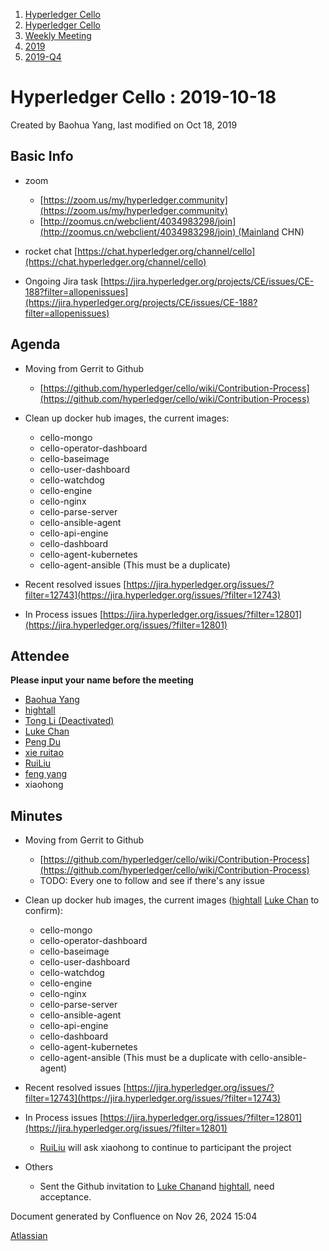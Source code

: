 1. [Hyperledger Cello](index.html)
2. [Hyperledger Cello](Hyperledger-Cello_21659650.html)
3. [Weekly Meeting](Weekly-Meeting_21659700.html)
4. [2019](2019_45252622.html)
5. [2019-Q4](2019-Q4_21660155.html)

# Hyperledger Cello : 2019-10-18

Created by Baohua Yang, last modified on Oct 18, 2019

## Basic Info

- zoom
  
  - [https://zoom.us/my/hyperledger.community](https://zoom.us/my/hyperledger.community)
  - [http://zoomus.cn/webclient/4034983298/join](http://zoomus.cn/webclient/4034983298/join) (Mainland CHN)
- rocket chat [https://chat.hyperledger.org/channel/cello](https://chat.hyperledger.org/channel/cello)
- Ongoing Jira task [https://jira.hyperledger.org/projects/CE/issues/CE-188?filter=allopenissues](https://jira.hyperledger.org/projects/CE/issues/CE-188?filter=allopenissues)

## Agenda

- Moving from Gerrit to Github
  
  - [https://github.com/hyperledger/cello/wiki/Contribution-Process](https://github.com/hyperledger/cello/wiki/Contribution-Process)
- Clean up docker hub images, the current images:
  
  - cello-mongo
  - cello-operator-dashboard
  - cello-baseimage
  - cello-user-dashboard
  - cello-watchdog
  - cello-engine
  - cello-nginx
  - cello-parse-server
  - cello-ansible-agent
  - cello-api-engine
  - cello-dashboard
  - cello-agent-kubernetes
  - cello-agent-ansible (This must be a duplicate)
- Recent resolved issues [https://jira.hyperledger.org/issues/?filter=12743](https://jira.hyperledger.org/issues/?filter=12743)
- In Process issues [https://jira.hyperledger.org/issues/?filter=12801](https://jira.hyperledger.org/issues/?filter=12801)

## Attendee

**Please input your name before the meeting** 

- [Baohua Yang](https://lf-hyperledger.atlassian.net/wiki/people/557058:17d87dbf-05fe-4c1b-84cf-fd69f7fcbb20?ref=confluence)
- [hightall](https://lf-hyperledger.atlassian.net/wiki/people/70121:e9c4e0e0-079d-423a-b406-d1bcab2e0194?ref=confluence)
- [Tong Li (Deactivated)](https://lf-hyperledger.atlassian.net/wiki/people/712020:7579aadb-a578-4296-b576-84509b88eb92?ref=confluence)
- [Luke Chan](https://lf-hyperledger.atlassian.net/wiki/people/712020:41573b41-33dc-492c-836d-536b50e9eb2a?ref=confluence)
- [Peng Du](https://lf-hyperledger.atlassian.net/wiki/people/712020:40cfa3db-3ae0-4442-b843-16a107ce7b9f?ref=confluence)
- [xie ruitao](https://lf-hyperledger.atlassian.net/wiki/people/712020:cace9683-5e46-440f-b1f2-7b9ce2c2bd7c?ref=confluence)
- [RuiLiu](https://lf-hyperledger.atlassian.net/wiki/people/712020:ee315e85-eb13-45b5-b0b6-307d59355ef8?ref=confluence)
- [feng yang](https://lf-hyperledger.atlassian.net/wiki/people/712020:23894469-5964-413e-bde8-8baa9f37d28d?ref=confluence)
- xiaohong

## Minutes

- Moving from Gerrit to Github
  
  - [https://github.com/hyperledger/cello/wiki/Contribution-Process](https://github.com/hyperledger/cello/wiki/Contribution-Process)
  - TODO: Every one to follow and see if there's any issue
- Clean up docker hub images, the current images ([hightall](https://lf-hyperledger.atlassian.net/wiki/people/70121:e9c4e0e0-079d-423a-b406-d1bcab2e0194?ref=confluence) [Luke Chan](https://lf-hyperledger.atlassian.net/wiki/people/712020:41573b41-33dc-492c-836d-536b50e9eb2a?ref=confluence) to confirm):
  
  - cello-mongo
  - cello-operator-dashboard
  - cello-baseimage
  - cello-user-dashboard
  - cello-watchdog
  - cello-engine
  - cello-nginx
  - cello-parse-server
  - cello-ansible-agent
  - cello-api-engine
  - cello-dashboard
  - cello-agent-kubernetes
  - cello-agent-ansible (This must be a duplicate with cello-ansible-agent)
- Recent resolved issues [https://jira.hyperledger.org/issues/?filter=12743](https://jira.hyperledger.org/issues/?filter=12743)
- In Process issues [https://jira.hyperledger.org/issues/?filter=12801](https://jira.hyperledger.org/issues/?filter=12801)
  
  - [RuiLiu](https://lf-hyperledger.atlassian.net/wiki/people/712020:ee315e85-eb13-45b5-b0b6-307d59355ef8?ref=confluence) will ask xiaohong to continue to participant the project
- Others
  
  - Sent the Github invitation to [Luke Chan](https://lf-hyperledger.atlassian.net/wiki/people/712020:41573b41-33dc-492c-836d-536b50e9eb2a?ref=confluence)and [hightall](https://lf-hyperledger.atlassian.net/wiki/people/70121:e9c4e0e0-079d-423a-b406-d1bcab2e0194?ref=confluence), need acceptance.

Document generated by Confluence on Nov 26, 2024 15:04

[Atlassian](http://www.atlassian.com/)
